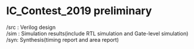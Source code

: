 # IC_Contest_2019 preliminary 
/src : Verilog design  
/sim : Simulation results(include RTL simulation and Gate-level simulation)  
/syn: Synthesis(timing report and area report)  
